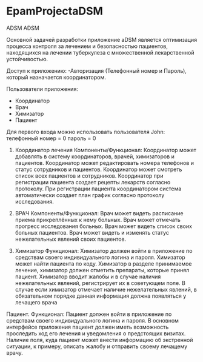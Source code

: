 # EpamProjectaDSM
ADSM 
ADSM


Основной задачей разработки приложение aDSM является оптимизация процесса контроля за лечением и безопасностью пациентов, находящихся на лечении туберкулеза с множественной лекарственной устойчивостью. 


Доступ к приложению:
-Авторизация (Телефонный номер и Пароль), который назначается координатором. 

Пользователи приложения:
- Координатор 
- Врач 
- Химизатор 
- Пациент 

Для первого входа можно использовать пользователя John: телефонный номер = 0 пароль = 0  

1. Координатор лечения 
Компоненты/Функционал: 
Координатор может добавлять в систему координаторов, врачей, химизаторов и пациентов.
Координатор может редактировать номера телефонов и статус сотрудников и пациентов.
Координатор может смотреть список всех пациентов и сотрудников.
Координатор при регистрации пациента создает рецепты лекарств согласно протоколу.
При регистрации пациента координатором система автоматически создает план график согласно протоколу исследования.

2.  ВРАЧ
Компоненты/Функционал: 
Врач может видеть расписание приема прикреплённых к нему больных.
Врач может отмечать прогресс исследования больных.
Врач может видеть список своих больных пациентов.
Врач может видеть и изменять статус нежелательных явлений своих пациентов.

3. Химизатор
Функционал: 
Химизатор должен войти в приложение по средствам своего индивидуального логина и пароля.
Химизатор может найти пациента по коду.
Химизатор в разделе принимаемое лечение, химизатор должен отметить препараты, которые принял пациент. 
Химизатор вводит жалобы и в случае наличия нежелательных явлений, регистрирует их в советующем поле. В случае если химизатор отмечает наличие нежелательных явлений, в обязательном порядке данная информация должна появляться у лечащего врача

Пациент.
Функционал: 
Пациент должен войти в приложение по средствам своего индивидуального логина и пароля.
В основном интерфейсе приложения пациент должен иметь возможность проследить ход его лечения и уведомления о предстоящих визитах. 
Наличие поля, куда пациент может внести информацию об экстренной ситуации, к примеру, описать жалобу и отправить своему лечащему врачу. 
